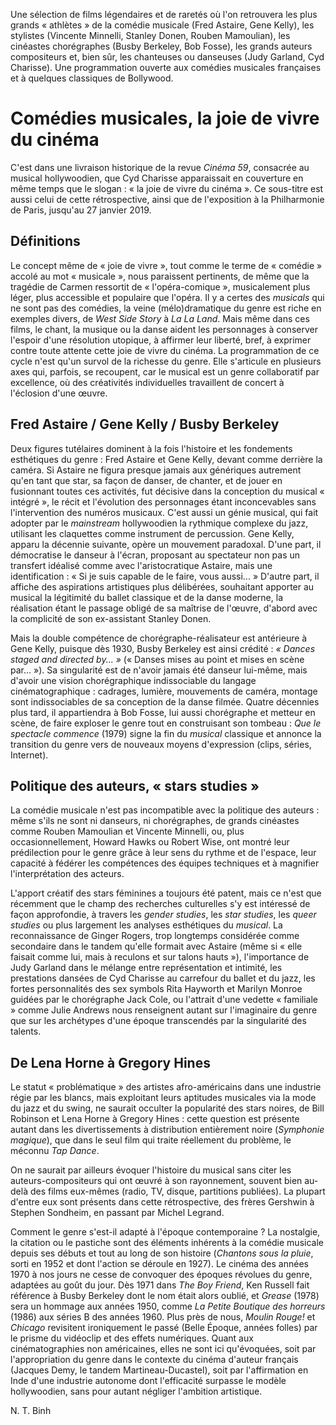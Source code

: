 Une sélection de films légendaires et de raretés où l'on retrouvera les plus grands « athlètes » de la comédie musicale (Fred Astaire, Gene Kelly), les stylistes (Vincente Minnelli, Stanley Donen, Rouben Mamoulian), les cinéastes chorégraphes (Busby Berkeley, Bob Fosse), les grands auteurs compositeurs et, bien sûr, les chanteuses ou danseuses (Judy Garland, Cyd Charisse). Une programmation ouverte aux comédies musicales françaises et à quelques classiques de Bollywood.

# Comédies musicales, la joie de vivre du cinéma

C'est dans une livraison historique de la revue _Cinéma 59_, consacrée au musical hollywoodien, que Cyd Charisse apparaissait en couverture en même temps que le slogan : « la joie de vivre du cinéma ». Ce sous-titre est aussi celui de cette rétrospective, ainsi que de l'exposition à la Philharmonie de Paris, jusqu'au 27 janvier 2019.

## Définitions

Le concept même de « joie de vivre », tout comme le terme de « comédie » accolé au mot « musicale », nous paraissent pertinents, de même que la tragédie de Carmen ressortit de « l'opéra-comique », musicalement plus léger, plus accessible et populaire que l'opéra. Il y a certes des _musicals_ qui ne sont pas des comédies, la veine (mélo)dramatique du genre est riche en exemples divers, de <em>West Side Story</em> à <em>La La Land</em>. Mais même dans ces films, le chant, la musique ou la danse aident les personnages à conserver l'espoir d'une résolution utopique, à affirmer leur liberté, bref, à exprimer contre toute attente cette joie de vivre du cinéma. La programmation de ce cycle n'est qu'un survol de la richesse du genre. Elle s'articule en plusieurs axes qui, parfois, se recoupent, car le musical est un genre collaboratif par excellence, où des créativités individuelles travaillent de concert à l'éclosion d'une œuvre.

## Fred Astaire / Gene Kelly / Busby Berkeley

Deux figures tutélaires dominent à la fois l'histoire et les fondements esthétiques du genre : Fred Astaire et Gene Kelly, devant comme derrière la caméra. Si Astaire ne figura presque jamais aux génériques autrement qu'en tant que star, sa façon de danser, de chanter, et de jouer en fusionnant toutes ces activités, fut décisive dans la conception du musical « intégré », le récit et l'évolution des personnages étant inconcevables sans l'intervention des numéros musicaux. C'est aussi un génie musical, qui fait adopter par le _mainstream_ hollywoodien la rythmique complexe du jazz, utilisant les claquettes comme instrument de percussion. Gene Kelly, apparu la décennie suivante, opère un mouvement paradoxal. D'une part, il démocratise le danseur à l'écran, proposant au spectateur non pas un transfert idéalisé comme avec l'aristocratique Astaire, mais une identification : « Si je suis capable de le faire, vous aussi... » D'autre part, il affiche des aspirations artistiques plus délibérées, souhaitant apporter au musical la légitimité du ballet classique et de la danse moderne, la réalisation étant le passage obligé de sa maîtrise de l'œuvre, d'abord avec la complicité de son ex-assistant Stanley Donen.

Mais la double compétence de chorégraphe-réalisateur est antérieure à Gene Kelly, puisque dès 1930, Busby Berkeley est ainsi crédité : _« Dances staged and directed by... »_ (« Danses mises au point et mises en scène par... »). Sa singularité est de n'avoir jamais été danseur lui-même, mais d'avoir une vision chorégraphique indissociable du langage cinématographique : cadrages, lumière, mouvements de caméra, montage sont indissociables de sa conception de la danse filmée. Quatre décennies plus tard, il appartiendra à Bob Fosse, lui aussi chorégraphe et metteur en scène, de faire exploser le genre tout en construisant son tombeau : _Que le spectacle commence_ (1979) signe la fin du _musical_ classique et annonce la transition du genre vers de nouveaux moyens d'expression (clips, séries, Internet).

## Politique des auteurs, « stars studies »

La comédie musicale n'est pas incompatible avec la politique des auteurs : même s'ils ne sont ni danseurs, ni chorégraphes, de grands cinéastes comme Rouben Mamoulian et Vincente Minnelli, ou, plus occasionnellement, Howard Hawks ou Robert Wise, ont montré leur prédilection pour le genre grâce à leur sens du rythme et de l'espace, leur capacité à fédérer les compétences des équipes techniques et à magnifier l'interprétation des acteurs.

L'apport créatif des stars féminines a toujours été patent, mais ce n'est que récemment que le champ des recherches culturelles s'y est intéressé de façon approfondie, à travers les _gender studies_, les _star studies_, les _queer studies_ ou plus largement les analyses esthétiques du _musical_. La reconnaissance de Ginger Rogers, trop longtemps considérée comme secondaire dans le tandem qu'elle formait avec Astaire (même si « elle faisait comme lui, mais à reculons et sur talons hauts »), l'importance de Judy Garland dans le mélange entre représentation et intimité, les prestations dansées de Cyd Charisse au carrefour du ballet et du jazz, les fortes personnalités des sex symbols Rita Hayworth et Marilyn Monroe guidées par le chorégraphe Jack Cole, ou l'attrait d'une vedette « familiale » comme Julie Andrews nous renseignent autant sur l'imaginaire du genre que sur les archétypes d'une époque transcendés par la singularité des talents.

## De Lena Horne à Gregory Hines

Le statut « problématique » des artistes afro-américains dans une industrie régie par les blancs, mais exploitant leurs aptitudes musicales via la mode du jazz et du swing, ne saurait occulter la popularité des stars noires, de Bill Robinson et Lena Horne à Gregory Hines : cette question est présente autant dans les divertissements à distribution entièrement noire (_Symphonie magique_), que dans le seul film qui traite réellement du problème, le méconnu _Tap Dance_.

On ne saurait par ailleurs évoquer l'histoire du musical sans citer les auteurs-compositeurs qui ont œuvré à son rayonnement, souvent bien au-delà des films eux-mêmes (radio, TV, disque, partitions publiées). La plupart d'entre eux sont présents dans cette rétrospective, des frères Gershwin à Stephen Sondheim, en passant par Michel Legrand.

Comment le genre s'est-il adapté à l'époque contemporaine ? La nostalgie, la citation ou le pastiche sont des éléments inhérents à la comédie musicale depuis ses débuts et tout au long de son histoire (_Chantons sous la pluie_, sorti en 1952 et dont l'action se déroule en 1927). Le cinéma des années 1970 à nos jours ne cesse de convoquer des époques révolues du genre, adaptées au goût du jour. Dès 1971 dans _The Boy Friend_, Ken Russell fait référence à Busby Berkeley dont le nom était alors oublié, et _Grease_ (1978) sera un hommage aux années 1950, comme _La Petite Boutique des horreurs_ (1986) aux séries B des années 1960. Plus près de nous, _Moulin Rouge!_ et _Chicago_ revisitent ironiquement le passé (Belle Époque, années folles) par le prisme du vidéoclip et des effets numériques. Quant aux cinématographies non américaines, elles ne sont ici qu'évoquées, soit par l'appropriation du genre dans le contexte du cinéma d'auteur français (Jacques Demy, le tandem Martineau-Ducastel), soit par l'affirmation en Inde d'une industrie autonome dont l'efficacité surpasse le modèle hollywoodien, sans pour autant négliger l'ambition artistique.

N. T. Binh
